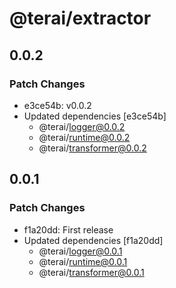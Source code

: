 # @terai/extractor

## 0.0.2

### Patch Changes

- e3ce54b: v0.0.2
- Updated dependencies [e3ce54b]
  - @terai/logger@0.0.2
  - @terai/runtime@0.0.2
  - @terai/transformer@0.0.2

## 0.0.1

### Patch Changes

- f1a20dd: First release
- Updated dependencies [f1a20dd]
  - @terai/logger@0.0.1
  - @terai/runtime@0.0.1
  - @terai/transformer@0.0.1
